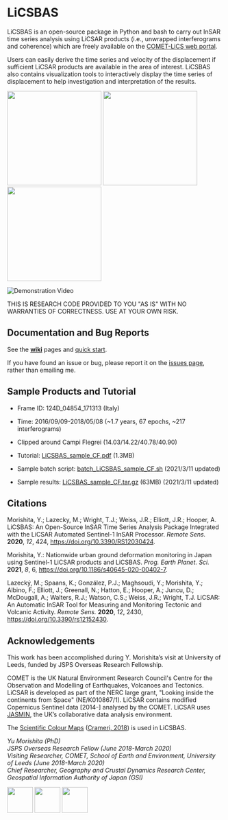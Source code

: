 # LiCSBAS

LiCSBAS is an open-source package in Python and bash to carry out InSAR time series analysis using LiCSAR products (i.e., unwrapped interferograms and coherence) which are freely available on the [COMET-LiCS web portal](https://comet.nerc.ac.uk/COMET-LiCS-portal/).



Users can easily derive the time series and velocity of the displacement if sufficient LiCSAR products are available in the area of interest. LiCSBAS also contains visualization tools to interactively display the time series of displacement to help investigation and interpretation of the results.

[<img src="https://raw.githubusercontent.com/wiki/yumorishita/LiCSBAS/images/comet-lics-web.png"  height="220">](https://comet.nerc.ac.uk/COMET-LiCS-portal/) <img src="https://raw.githubusercontent.com/wiki/yumorishita/LiCSBAS/images/sample_vel.png"  height="220">  <img src="https://raw.githubusercontent.com/wiki/yumorishita/LiCSBAS/images/sample_ts.png"  height="220">

<img src="https://raw.githubusercontent.com/wiki/yumorishita/LiCSBAS/images/LiCSBAS_plot_ts.py_demo_small.gif" alt="Demonstration Video"/>

THIS IS RESEARCH CODE PROVIDED TO YOU "AS IS" WITH NO WARRANTIES OF CORRECTNESS. USE AT YOUR OWN RISK.

## Documentation and Bug Reports

See the [**wiki**](https://github.com/yumorishita/LiCSBAS/wiki) pages and [quick start](https://github.com/yumorishita/LiCSBAS/wiki/2_0_workflow#quick-start).

If you have found an issue or bug, please report it on the [issues page](https://github.com/yumorishita/LiCSBAS/issues), rather than emailing me.

## Sample Products and Tutorial

- Frame ID: 124D_04854_171313 (Italy)
- Time: 2016/09/09-2018/05/08 (~1.7 years, 67 epochs, ~217 interferograms)
- Clipped around Campi Flegrei (14.03/14.22/40.78/40.90)

- Tutorial: [LiCSBAS_sample_CF.pdf](https://raw.githubusercontent.com/wiki/yumorishita/LiCSBAS/documents/LiCSBAS_sample_CF.pdf) (1.3MB)

- Sample batch script: [batch_LiCSBAS_sample_CF.sh](https://raw.githubusercontent.com/wiki/yumorishita/LiCSBAS/documents/batch_LiCSBAS_sample_CF.sh) (2021/3/11 updated)
- Sample results: [LiCSBAS_sample_CF.tar.gz](https://raw.githubusercontent.com/wiki/yumorishita/LiCSBAS/sample/LiCSBAS_sample_CF.tar.gz) (63MB) (2021/3/11 updated)

## Citations

Morishita, Y.; Lazecky, M.; Wright, T.J.; Weiss, J.R.; Elliott, J.R.; Hooper, A. LiCSBAS: An Open-Source InSAR Time Series Analysis Package Integrated with the LiCSAR Automated Sentinel-1 InSAR Processor. *Remote Sens.* **2020**, *12*, 424, https://doi.org/10.3390/RS12030424.

Morishita, Y.: Nationwide urban ground deformation monitoring in Japan using Sentinel-1 LiCSAR products and LiCSBAS. *Prog. Earth Planet. Sci.* **2021**, *8*, 6,  https://doi.org/10.1186/s40645-020-00402-7.

Lazecký, M.; Spaans, K.; González, P.J.; Maghsoudi, Y.; Morishita, Y.; Albino, F.; Elliott, J.; Greenall, N.; Hatton, E.; Hooper, A.; Juncu, D.; McDougall, A.; Walters, R.J.; Watson, C.S.; Weiss, J.R.; Wright, T.J. LiCSAR: An Automatic InSAR Tool for Measuring and Monitoring Tectonic and Volcanic Activity. *Remote Sens.* **2020**, *12*, 2430, https://doi.org/10.3390/rs12152430.

## Acknowledgements

This work has been accomplished during Y. Morishita’s visit at University of Leeds, funded by JSPS Overseas Research Fellowship.

COMET is the UK Natural Environment Research Council's Centre for the Observation and Modelling of Earthquakes, Volcanoes and Tectonics. LiCSAR is developed as part of the NERC large grant, "Looking inside the continents from Space" (NE/K010867/1). LiCSAR contains modified Copernicus Sentinel data [2014-] analysed by the COMET. LiCSAR uses [JASMIN](http://jasmin.ac.uk), the UK’s collaborative data analysis environment.

The [Scientific Colour Maps](http://www.fabiocrameri.ch/colourmaps.php) ([Crameri, 2018](https://doi.org/10.5194/gmd-11-2541-2018)) is used in LiCSBAS.

*Yu Morishita (PhD)\
JSPS Overseas Research Fellow (June 2018-March 2020)\
Visiting Researcher, COMET, School of Earth and Environment, University of Leeds (June 2018-March 2020)\
Chief Researcher, Geography and Crustal Dynamics Research Center, Geospatial Information Authority of Japan (GSI)*

[<img src="https://raw.githubusercontent.com/wiki/yumorishita/LiCSBAS/images/COMET_logo.png"  height="60">](https://comet.nerc.ac.uk/)   [<img src="https://raw.githubusercontent.com/wiki/yumorishita/LiCSBAS/images/logo-leeds.png"  height="60">](https://environment.leeds.ac.uk/see/)  [<img src="https://raw.githubusercontent.com/wiki/yumorishita/LiCSBAS/images/LiCS_logo.jpg"  height="60">](https://comet.nerc.ac.uk/COMET-LiCS-portal/) 
